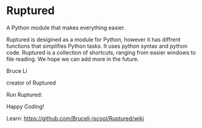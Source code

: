 # Ruptured
A Python module that makes everything easier.

Ruptured is desigined as a module for Python, however it has diffrent functions that simplifies Python tasks.
It uses python syntax and python code.
Ruptured is a collection of shortcuts, ranging from easier windows to file reading.
We hope we can add more in the future.

Bruce Li

creator of Ruptured



Run Ruptured:

 Happy Coding!

 Learn: https://github.com/Bruceli-iscool/Ruptured/wiki
 
